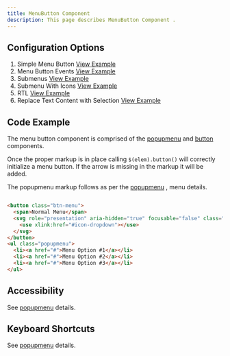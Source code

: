 ```yaml
---
title: MenuButton Component 
description: This page describes MenuButton Component .
---
```


## Configuration Options

1. Simple Menu Button [View Example]( ../components/menubutton/example-index)
2. Menu Button Events [View Example]( ../components/menubutton/example-events)
3. Submenus [View Example]( ../components/menubutton/example-submenu.htm)
4. Submenu With Icons [View Example]( ../components/menubutton/example-submenu-icons.htm)
5. RTL [View Example]( ../components/menubutton/example-submenu-icons-rtl.html?locale=ar-SA)
5. Replace Text Content with Selection [View Example]( ../components/menubutton/example-replace-text)

## Code Example

The menu button component is comprised of the [popupmenu]( ../components/popupmenu) and [button]( ../components/popupmenu) components.

Once the proper markup is in place calling `$(elem).button()` will correctly initialize a menu button.
If the arrow is missing in the markup it will be added.

The popupmenu markup follows as per the [popupmenu]( ../components/popupmenu) , menu details.

```html

<button class="btn-menu">
  <span>Normal Menu</span>
  <svg role="presentation" aria-hidden="true" focusable="false" class="icon icon-dropdown">
    <use xlink:href="#icon-dropdown"></use>
  </svg>
</button>
<ul class="popupmenu">
  <li><a href="#">Menu Option #1</a></li>
  <li><a href="#">Menu Option #2</a></li>
  <li><a href="#">Menu Option #3</a></li>
</ul>


```

## Accessibility

See [popupmenu]( ../components/popupmenu) details.

## Keyboard Shortcuts

See [popupmenu]( ../components/popupmenu) details.
